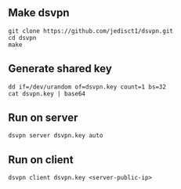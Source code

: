 ## Make dsvpn
```
git clone https://github.com/jedisct1/dsvpn.git  
cd dsvpn  
make  
```

## Generate shared key
```
dd if=/dev/urandom of=dsvpn.key count=1 bs=32  
cat dsvpn.key | base64  
```

## Run on server
```
dsvpn server dsvpn.key auto  
```

## Run on client
```
dsvpn client dsvpn.key <server-public-ip>  
```

